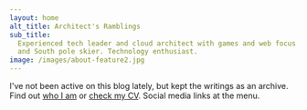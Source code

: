 ```yaml
---
layout: home
alt_title: Architect's Ramblings
sub_title:
  Experienced tech leader and cloud architect with games and web focus. North
  and South pole skier. Technology enthusiast.
image: /images/about-feature2.jpg
---
```


I've not been active on this blog lately, but kept the writings as an archive.
Find out [who I am](/about) or [check my CV](/cv). Social media links at the
menu.
